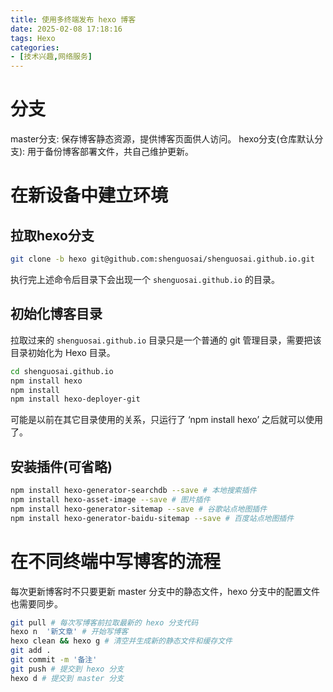```yaml
---
title: 使用多终端发布 hexo 博客
date: 2025-02-08 17:18:16
tags: Hexo
categories:
- [技术兴趣,网络服务]
---
```

# 分支
master分支: 保存博客静态资源，提供博客页面供人访问。
hexo分支(仓库默认分支): 用于备份博客部署文件，共自己维护更新。
<!--more-->
# 在新设备中建立环境
## 拉取hexo分支
```bash
git clone -b hexo git@github.com:shenguosai/shenguosai.github.io.git
```

执行完上述命令后目录下会出现一个 ```shenguosai.github.io``` 的目录。

## 初始化博客目录
拉取过来的 ```shenguosai.github.io``` 目录只是一个普通的 git 管理目录，需要把该目录初始化为 Hexo 目录。
```bash
cd shenguosai.github.io
npm install hexo
npm install
npm install hexo-deployer-git
```
可能是以前在其它目录使用的关系，只运行了 ‘npm install hexo’ 之后就可以使用了。
## 安装插件(可省略)
```bash
npm install hexo-generator-searchdb --save # 本地搜索插件
npm install hexo-asset-image --save # 图片插件
npm install hexo-generator-sitemap --save # 谷歌站点地图插件
npm install hexo-generator-baidu-sitemap --save # 百度站点地图插件
```
# 在不同终端中写博客的流程
每次更新博客时不只要更新 master 分支中的静态文件，hexo 分支中的配置文件也需要同步。
```bash
git pull # 每次写博客前拉取最新的 hexo 分支代码
hexo n  '新文章' # 开始写博客
hexo clean && hexo g # 清空并生成新的静态文件和缓存文件
git add .
git commit -m '备注'
git push # 提交到 hexo 分支
hexo d # 提交到 master 分支
```